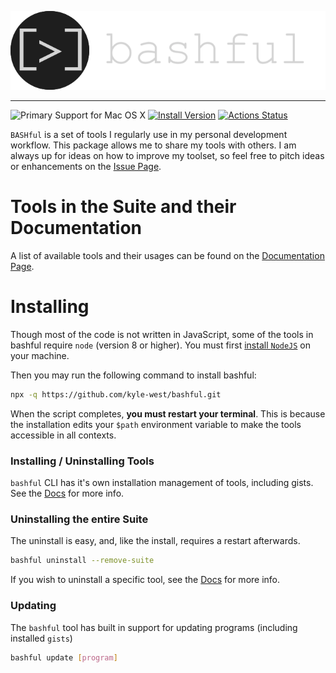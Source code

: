 ![Bashful Suite by kyle-west](./docs/logo.png)

---

![Primary Support for Mac OS X](https://img.shields.io/badge/platform-osx-%23)
[![Install Version](https://img.shields.io/github/v/tag/kyle-west/bashful?label=version)](https://github.com/kyle-west/bashful/releases/latest)
[![Actions Status](https://github.com/kyle-west/bashful/workflows/CI%20Test/badge.svg)](https://github.com/kyle-west/bashful/actions)


`BASHful` is a set of tools I regularly use in my personal development workflow.
This package allows me to share my tools with others. I am always up for ideas 
on how to improve my toolset, so feel free to pitch ideas or enhancements on the 
[Issue Page](https://github.com/kyle-west/bashful/issues). 

# Tools in the Suite and their Documentation

A list of available tools and their usages can be found on the [Documentation Page](https://kyle-west.github.io/bashful/).

# Installing 

Though most of the code is not written in JavaScript, some of the tools in bashful require `node` (version 8 or higher). You must first [install `NodeJS`](https://nodejs.org/en/download/) on your machine.

Then you may run the following command to install bashful:

```sh
npx -q https://github.com/kyle-west/bashful.git
```

When the script completes, **you must restart your terminal**. This 
is because the installation edits your `$path` environment variable to make the 
tools accessible in all contexts. 

### Installing / Uninstalling Tools

`bashful` CLI has it's own installation management of tools, including gists. See the [Docs](https://kyle-west.github.io/bashful/bashful.html) for more info.

### Uninstalling the entire Suite

The uninstall is easy, and, like the install, requires a restart afterwards.

```sh
bashful uninstall --remove-suite
```

If you wish to uninstall a specific tool, see the [Docs](https://kyle-west.github.io/bashful/bashful.html) for more info.

### Updating 

The `bashful` tool has built in support for updating programs (including installed `gists`)

```sh
bashful update [program]
```
